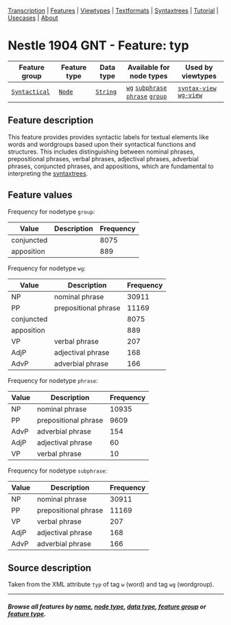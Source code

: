 <a name="start"></a>
<div class="hidden-content">
<a href="../transcription.md">Transcription</a> | <a href="README.md#start">Features</a> | <a href="../viewtypes.md#start">Viewtypes</a> | <a href="../textformats.md#start">Textformats</a> |  <a href="../syntaxtrees.md#start">Syntaxtrees</a> | <a href="../../tutorial/README.md#start">Tutorial</a> | <a href="../usecases/README.md#start">Usecases</a> | <a href="../about.md#start">About</a>
</div>

# Nestle 1904 GNT - Feature: typ

Feature group | Feature type | Data type | Available for node types | Used by viewtypes
---  | --- | --- | --- | ---
[`Syntactical`](featuresbygroup.md#syntactical-features) | [`Node`](featuresbyfeaturetype.md#node-features) | [`String`](featuresbydatatype.md#string-datatype)  | [`wg`](featuresbynodetype.md#wordgroup-nodes) [`subphrase`](featuresbynodetype.md#subphrase-nodes) [`phrase`](featuresbynodetype.md#phrase-nodes) [`group`](featuresbynodetype.md#group-nodes)  | [`syntax-view`](../syntax-view.md#start) [`wg-view`](../wg-view.md#start) 

## Feature description

This feature provides provides syntactic labels for textual elements like words and wordgroups based upon their syntactical functions and structures. This includes distinguishing between nominal phrases, prepositional phrases, verbal phrases, adjectival phrases, adverbial phrases, conjuncted phrases, and appositions, which are fundamental to interpreting the [syntaxtrees](syntaxtrees.md#start).

## Feature values

Frequency for nodetype `group`:

Value | Description | Frequency
---- | ---- | ---
conjuncted | |	8075
apposition | |	889

Frequency for nodetype `wg`:

Value | Description | Frequency
---- | ---- | ---
NP	| nominal phrase | 30911
PP	| prepositional phrase | 11169
conjuncted	|| 8075
apposition	|| 889
VP	| verbal phrase | 207
AdjP | adjectival phrase |168
AdvP | adverbial phrase |166

Frequency for nodetype `phrase`:

Value | Description | Frequency
---- | ---- | ---
NP | nominal phrase | 10935
PP | prepositional phrase | 9609
AdvP | adverbial phrase |	154
AdjP | adjectival phrase |	60
VP | verbal phrase | 10

Frequency for nodetype `subphrase`:

Value | Description | Frequency
---- | ---- | ---
NP | nominal phrase | 30911
PP | prepositional phrase| 11169
VP | verbal phrase | 207
AdjP | adjectival phrase | 168
AdvP | adverbial phrase | 166

## Source description

Taken from the XML attribute `typ` of tag `w` (word) and tag `wg` (wordgroup).

---
#### *Browse all features by [name](featuresbyname.md#start), [node type](featuresbynodetype.md#start), [data type](featuresbydatatype.md#start), [feature group](featuresbygroup.md#start) or [feature type](featuresbyfeaturetype.md#start).*

